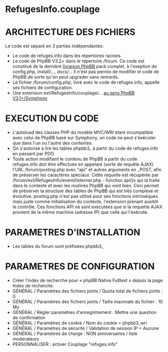RefugesInfo.couplage
====================

ARCHITECTURE DES FICHIERS
=========================
Le code est séparé en 3 parties indépendantes:
- Le code de refuges.info dans les répertoires racines.
- Le code de PhpBB V3.2+ dans le répertoire /forum.
Ce code est constitué de la dernière [livraison PhpBB](http://www.phpbb-fr.com/telechargements) pack complet,
à l'exeption de config.php, install/..., docs/...
Il n'est pas permis de modifier le code de PhpBB de sorte qu'on peut upgrader sans remords.
- Le fichier /forum/config.php, livré avec le code de refuges.info, appelle ses fichiers de configuration.
- Une extension ext/RefugesInfo/couplage/...
[au sens PhpBB V3.1+/Symphony](https://area51.phpbb.com/docs/dev/31x/extensions/tutorial_basics.html)

EXECUTION DU CODE
=================
- L'autoload des classes PHP du modèle MVC/WRI étant incompatible avec celui de PhpBB basé sur Symphony,
un code ne peut s'exécuter que dans l'un ou l'autre des contextes.
- On s'autorise à lire les tables phpbb3_ à partir du code de refuges.info en passant par PDO.
- Toute action modifiant le contenu de PhpBB à partir du code refuges.info
doit être effectuée en appelant (sorte de requête AJAX) l'URL /forum/posting.php
avec "api" et autres arguments en _POST, afin de préserver les caractères spéciaux.
Cette requelle est récupérée par /forum/ext/RefugesInfo/event/listerner.php - function api()s qui la traite dans le contexte et avec les routines PbpBB qui vont bien.
Ceci permet de préserver la structure des tables de PhpBB qui est très complexe et évolutive.
posting.php n'est pas utilisé pour ses fonctions intrinsèques mais juste comme initialisation du contexte,
l'extension prenant ausitôt le contrôle.
Ces fonctions API ne sont exécutées que si la requette AJAX provient de la même machine (adresse IP) que celle qui l'exécute.

PARAMETRES D'INSTALLATION
=========================
* Les tables du forum sont préfixées phpbb3_

PARAMETRES DE CONFIGURATION
===========================
* Créer l’index de recherche pour « phpBB Native Fulltext » depuis la page Index de recherche.
* GÉNÉRAL / Paramètres des fichiers joints / Quota total de fichiers joints : 0
* GÉNÉRAL / Paramètres des fichiers joints / Taille maximale du fichier : 10 Mo
* GÉNÉRAL / Régler paramètres d'enregistrement : Mettre une question de confirmation
* GÉNÉRAL / Paramètres de cookie / Nom du cookie = phpbb3_wri
* GÉNÉRAL / Paramètres de sécurité / Validation de session IP = Aucune
* GÉNÉRAL / Paramètres de charge : NON anniversaires / liste moderateurs
* PERSONNALISER : activer Couplage "refuges.info"
